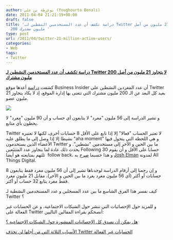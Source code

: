 ```yaml
---
author: يوغرطة بن علي (Youghourta Benali)
date: 2011-04-04 21:21:19+00:00
draft: false
title: 'دراسة تكشف أن عدد المستخدمين النشطين لـ Twitter لا يتجاوز 21 مليون من أصل
  200 مليون مشترك '
type: post
url: /2011/04/twitter-21-million-active-users/
categories:
- Web
tags:
- Twitter
---
```


[**دراسة تكشف أن عدد المستخدمين النشطين لـ Twitter لا يتجاوز 21 مليون من أصل 200 مليون مشترك**](http://www.it-scoop.com/2011/04/twitter-21-million-active-users)


كشفت [دراسة](http://www.businessinsider.com/twitter-has-less-than-21-million-active-users-2011-4) أعدها موقع Business Insider أن عدد المغردين النشطين على Twitter بعيد كل البعد عن الـ 200 مليون مشترك التي تتغنى بها إدارة الموقع، إذ لا يكاد يتجاوز 21 مليون عضو.

[![](http://static3.businessinsider.com/image/4d94fd2749e2ae7467120000/sai-chart-twitter-following.gif )
](http://www.it-scoop.com/2011/04/twitter-21-million-active-users)

و تشير الدراسة إلى 56 مليون "مغرد" لا يتابعون أي حساب و أن 90 مليون "مغرد" لا يحظون بأي متابع.

Twitter لا تعتبر الحساب "فعالا" إلا إذا تابع على الأقل 8 حسابات أخرى، لكنها لا تعتبره نشيطا إلا إذا وصل إلى ما يطلق عليه "aha moment" و هي اللحظة التي يتحول فيها الأعضاء الذين يستخدمون Twitter ما بين الحين و الآخر إلى مستخدمين "نشطين". و يحدث ذلك عادة لما يتجاوز عدد المتتبَعين Following 30 حسابا على الأقل و أن يقوم ثلثهم بمتابعته هو أيضا  follow back، و هذا حسبما [صرح](http://networkeffect.allthingsd.com/20110330/making-sign-ups-more-complicated-is-a-good-thing-and-other-lessons-from-twitters-user-retention-efforts/?mod=ATD_rss) به [Josh Elman](http://twitter.com/#!/joshelman) لمدونة All Things Digital.

و إن رجعنا إلى أرقام الدراسة لوجدناها تشير إلى أن 56 مليون مغرد فقط يتابعون 8 حسابات أو أكثر (أي 56 مليون مغرد يغرد ما بين الحين و الآخر)، مقابل 21 مليون مغرد فقط مغرد يتابع 32 حساب أو أكثر.

كيف نفسر هذا الفرق الشاسع ما بين عدد المسجلين و عدد المستخدمين النشطية لـ Twitter ؟

و للمزيد حول الإحصائيات التي تنشر حول الشبكات الاجتماعية، و عن الحسابات غير الفعالة على Twitter أنصحكم بقراءة المقالين التاليين:

[هل يمكن أن نصدق كل الإحصائيات المنشورة حول الشبكات الاجتماعية ؟](http://socialmedia4arab.com/2011/03/social-media-statistics/)

[الأسباب الثلاثة التي من أجلها لن تحذف Twitter الحسابات غير الفعالة](http://socialmedia4arab.com/2010/08/twitter-inactive-account/)




